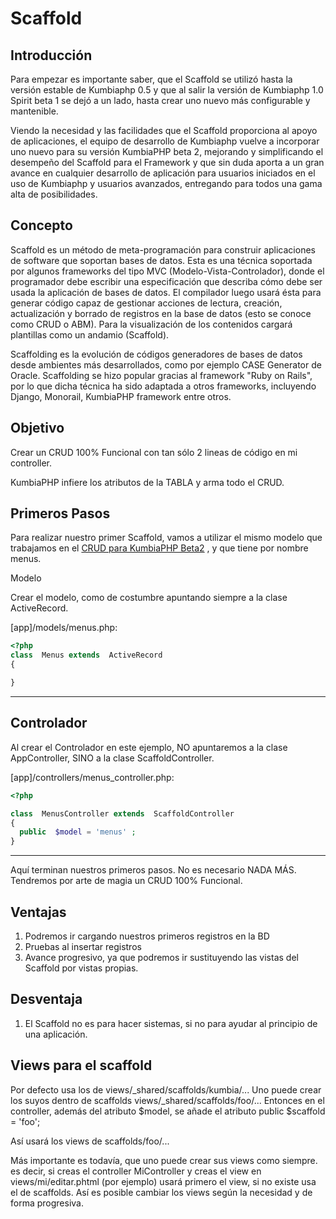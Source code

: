 # Scaffold

##  Introducción

Para empezar es importante saber, que el Scaffold se utilizó hasta la versión estable de Kumbiaphp 0.5 y que al salir la versión de Kumbiaphp 1.0 Spirit beta 1 se dejó a un lado, hasta crear uno nuevo más configurable y mantenible.

Viendo la necesidad y las facilidades que el Scaffold proporciona al apoyo de aplicaciones, el equipo de desarrollo de Kumbiaphp vuelve a incorporar uno nuevo para su versión KumbiaPHP beta 2, mejorando y simplificando el desempeño del Scaffold para el Framework y que sin duda aporta a un gran avance en cualquier desarrollo de aplicación para usuarios iniciados en el uso de Kumbiaphp y usuarios avanzados, entregando para todos una gama alta de posibilidades.

##  Concepto

Scaffold es un método de meta-programación para construir aplicaciones de
software que soportan bases de datos. Esta es una técnica soportada por algunos frameworks del tipo MVC (Modelo-Vista-Controlador), donde el programador debe escribir una especificación que describa cómo debe ser usada la aplicación de bases de datos. El compilador luego usará ésta para generar código capaz de gestionar acciones de lectura, creación, actualización y borrado de registros en la base de datos (esto se conoce como CRUD o ABM). Para la visualización de los contenidos cargará plantillas como un andamio (Scaffold).

Scaffolding es la evolución de códigos generadores de bases de datos desde ambientes más desarrollados, como por ejemplo CASE Generator de Oracle. Scaffolding se hizo popular gracias al framework "Ruby on Rails", por lo que dicha técnica ha sido adaptada a otros frameworks, incluyendo Django, Monorail, KumbiaPHP framework entre otros.

##  Objetivo

Crear un CRUD 100% Funcional con tan sólo 2 lineas de código en mi controller.

KumbiaPHP infiere los atributos de la TABLA y arma todo el CRUD.

##  Primeros Pasos

Para realizar nuestro primer Scaffold, vamos a utilizar el mismo modelo que trabajamos en el [CRUD para KumbiaPHP Beta2](http://wiki.kumbiaphp.com/Beta2_CRUD_en_KumbiaPHP_Framework) , y que tiene por nombre menus.

Modelo

Crear el modelo, como de costumbre apuntando siempre a la clase ActiveRecord.

[app]/models/menus.php:

```php
<?php  
class  Menus extends  ActiveRecord
{  

}

```
---  

##  Controlador

Al crear el Controlador en este ejemplo, NO apuntaremos a la clase AppController, SINO a la clase ScaffoldController.

[app]/controllers/menus_controller.php:

```php
<?php

class  MenusController extends  ScaffoldController
{  
  public  $model = 'menus' ;  
}

```
---  

Aquí terminan nuestros primeros pasos. No es necesario NADA MÁS. Tendremos por arte de magia un CRUD 100% Funcional.

##  Ventajas

  1. Podremos ir cargando nuestros primeros registros en la BD
  2. Pruebas al insertar registros
  3. Avance progresivo, ya que podremos ir sustituyendo las vistas del Scaffold por vistas propias.

##  Desventaja

  1. El Scaffold no es para hacer sistemas, si no para ayudar al principio de una aplicación.

##  Views para el scaffold

Por defecto usa los de views/_shared/scaffolds/kumbia/... Uno puede crear los suyos dentro de scaffolds views/_shared/scaffolds/foo/... Entonces en el controller, además del atributo $model, se añade el atributo public $scaffold = 'foo';

Así usará los views de scaffolds/foo/...

Más importante es todavía, que uno puede crear sus views como siempre. es
decir, si creas el controller MiController y creas el view en
views/mi/editar.phtml (por ejemplo) usará primero el view, si no existe usa el de scaffolds. Así es posible cambiar los views según la necesidad y de forma progresiva.
